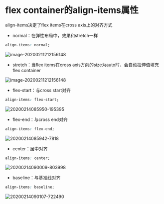 # flex container的align-items属性

align-items决定了flex items在cross axis上的对齐方式

- normal：在弹性布局中，效果和stretch一样

```css
align-items: normal;
```

![image-20200211212156148](https://alanlee-image-bed.oss-cn-shenzhen.aliyuncs.com/note_images/20200211212159-423616.png)

- stretch：当flex items在cross axis方向的size为auto时，会自动拉伸值填充flex container



![image-20200211212156148](https://alanlee-image-bed.oss-cn-shenzhen.aliyuncs.com/note_images/20200211212159-423616.png)

- flex-start：与cross start对齐

```css
align-items: flex-start;
```

![20200214085950-195395](https://alanlee-image-bed.oss-cn-shenzhen.aliyuncs.com/note_images/20200214090007-859253.png)

- flex-end：与cross end对齐

```css
align-items: flex-end;
```

![20200214085942-7818](https://alanlee-image-bed.oss-cn-shenzhen.aliyuncs.com/note_images/20200214090057-585615.png)

- center：居中对齐

```css
align-items: center;
```

![20200214090009-803998](https://alanlee-image-bed.oss-cn-shenzhen.aliyuncs.com/note_images/20200214090125-151807.png)

- baseline：与基准线对齐

```css
align-items: baseline;
```

![20200214090107-722490](https://alanlee-image-bed.oss-cn-shenzhen.aliyuncs.com/note_images/20200214090156-577811.png)